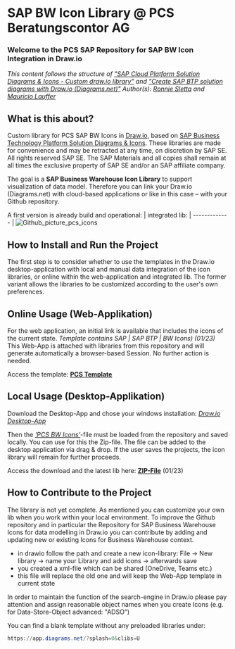 # SAP BW Icon Library @ PCS Beratungscontor AG
### Welcome to the PCS SAP Repository for SAP BW Icon Integration in Draw.io
*This content follows the structure of ["SAP Cloud Platform Solution Diagrams & Icons - Custom draw.io library"](https://github.com/rsletta/sap_btp_icons_drawio_lib) and ["Create SAP BTP solution diagrams with Draw.io (Diagrams.net)"](https://blogs.sap.com/2022/11/07/create-sap-btp-solution-diagrams-with-draw.io-diagrams.net/)
Author(s): [Ronnie Sletta](https://github.com/rsletta) and [Mauricio Lauffer](https://github.com/mauriciolauffer)*

## What is this about?
Custom library for PCS SAP BW Icons in [Draw.io](https://app.diagrams.net/), based on [SAP Business Technology Platform Solution Diagrams & Icons](https://wiki.scn.sap.com/wiki/pages/viewpage.action?pageId=477829554). These libraries are made for convenience and may be retracted at any time, on discretion by SAP SE. All rights reserved SAP SE. The SAP Materials and all copies shall remain at all times the exclusive property of SAP SE
and/or an SAP affiliate company.

The goal is a **SAP Business Warehouse Icon Library** to support visualization of data model. Therefore you can link your Draw.io (Diagrams.net) with cloud-based applications or like in this case – with your Github repository.

A first version is already build and operational:
| integrated lib:
| ------------- 
| ![Github_picture_pcs_icons](https://user-images.githubusercontent.com/117898322/214814243-7f638b45-7106-4af1-8961-1f32d0487f10.png)

## How to Install and Run the Project
The first step is to consider whether to use the templates in the Draw.io desktop-application with local and manual data integration of the icon libraries, or online within the web-application and integrated lib. The former variant allows the libraries to be customized according to the user's own preferences.
 
## Online Usage (Web-Applikation)
For the web application, an initial link is available that includes the icons of the current state. *Template contains SAP | SAP BTP | BW Icons) (01/23)* 
This Web-App is attached with libraries from this repository and will generate automatically a browser-based Session. No further action is needed. 

Access the template: **[PCS Template](https://app.diagrams.net/?splash=0&clibs=Uhttps%3A%2F%2Fraw.githubusercontent.com%2FIoaKal%2Fpcs-bw-icons%2Fmain%2FPCS_BW_Icons.xml;https%3A%2F%2Fgithub.com%2FIoaKal%2Fpcs-bw-icons%2Fblob%2Fmain%2FSAP_BTP_Service_Icons.xml;https%3A%2F%2Fgithub.com%2FIoaKal%2Fpcs-bw-icons%2Fblob%2Fmain%2FSAP_Icons.xml;https%3A%2F%2Fgithub.com%2FIoaKal%2Fpcs-bw-icons%2Fblob%2Fmain%2FSAP_BTP_Service_Icons_Circles.xml)** 

## Local Usage (Desktop-Applikation)
Download the Desktop-App and chose your windows installation: *[Draw.io Desktop-App](https://github.com/jgraph/drawio-desktop/releases/tag/v20.7.4)* 

Then the *['PCS BW Icons'](https://github.com/IoaKal/pcs-bw-icons/blob/main/PCS_BW_Icons.xml)*-file must be loaded from the repository and saved locally. You can use for this the Zip-file. The file can be added to the desktop application via drag & drop. If the user saves the projects, the icon library will remain for further proceeds.

Access the download and the latest lib here: **[ZIP-File](https://github.com/IoaKal/pcs-bw-icons/blob/main/PCS_BW_Icons.zip)** (01/23)


## How to Contribute to the Project

The library is not yet complete. As mentioned you can customize your own lib when you work within your local environment. To improve the Github repository and in particular the Repository for SAP Business Warehouse Icons for data modelling in Draw.io you can contribute by adding and updating new or existing Icons for Business Warehouse context.

- in drawio follow the path and create a new icon-library: File -> New library -> name your Library and add icons -> afterwards save
- you created a xml-file which can be shared (OneDrive, Teams etc.)
- this file will replace the old one and will keep the Web-App template in current state

In order to maintain the function of the search-engine in Draw.io please pay attention and assign reasonable object names when you create Icons (e.g. for Data-Store-Object advanced: "ADSO")

You can find a blank template without any preloaded libraries under:

```Powershell
https://app.diagrams.net/?splash=0&clibs=U
```



